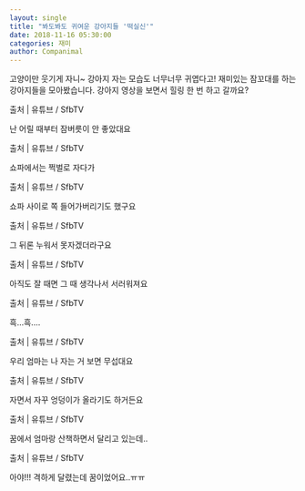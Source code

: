 ```yaml
---
layout: single
title: "봐도봐도 귀여운 강아지들 '떡실신'"
date: 2018-11-16 05:30:00
categories: 재미
author: Companimal
---
```


고양이만 웃기게 자니~ 강아지 자는 모습도 너무너무 귀엽다고! 재미있는 잠꼬대를 하는 강아지들을 모아봤습니다. 강아지 영상을 보면서 힐링 한 번 하고 갈까요?

출처 | 유튜브 / SfbTV

난 어릴 때부터 잠버릇이 안 좋았대요

출처 | 유튜브 / SfbTV

쇼파에서는 쩍벌로 자다가

출처 | 유튜브 / SfbTV

쇼파 사이로 쪽 들어가버리기도 했구요

출처 | 유튜브 / SfbTV

그 뒤론 누워서 못자겠더라구요

출처 | 유튜브 / SfbTV

아직도 잘 때면 그 때 생각나서 서러워져요

출처 | 유튜브 / SfbTV

흑...흑....

출처 | 유튜브 / SfbTV

우리 엄마는 나 자는 거 보면 무섭대요

출처 | 유튜브 / SfbTV

자면서 자꾸 엉덩이가 올라기도 하거든요

출처 | 유튜브 / SfbTV

꿈에서 엄마랑 산책하면서 달리고 있는데..

출처 | 유튜브 / SfbTV

아야!!! 격하게 달렸는데 꿈이었어요..ㅠㅠ
